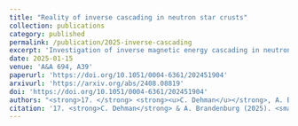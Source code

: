 ```yaml
---
title: "Reality of inverse cascading in neutron star crusts"
collection: publications
category: published
permalink: /publication/2025-inverse-cascading
excerpt: 'Investigation of inverse magnetic energy cascading in neutron star crusts through 3D simulations, assessing its physical viability and implications.'
date: 2025-01-15
venue: 'A&A 694, A39'
paperurl: 'https://doi.org/10.1051/0004-6361/202451904'
arxivurl: 'https://arxiv.org/abs/2408.08819'
doi: 'https://doi.org/10.1051/0004-6361/202451904'
authors: "<strong>17. </strong> <strong><u>C. Dehman</u></strong>, A. Brandenburg"
citation: '17. <strong>C. Dehman</strong> & A. Brandenburg (2025). <small><strong>Reality of inverse cascading in neutron star crusts</strong></small>. <em>A&A <b>694</b>, A39</em>. (<a href="https://arxiv.org/abs/2408.08819">arXiv</a>, <a href="https://ui.adsabs.harvard.edu/abs/2024arXiv240808819D/abstract">ADS</a>, <a href="https://doi.org/10.1051/0004-6361/202451904">DOI</a>)'
---
```

